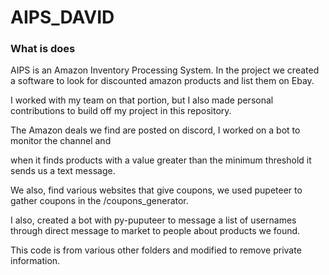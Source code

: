 # AIPS_DAVID



### What is does

AIPS is an Amazon Inventory Processing System. In the project we created a software to look for discounted amazon products and list them on Ebay.

I worked with my team on that portion, but I also made personal contributions to build off my project in this repository.

The Amazon deals we find are posted on discord, I worked on a bot to monitor the channel and 

when it finds products with a value greater than the minimum threshold it sends us a text message.


We also, find various websites that give coupons, we used pupeteer to gather coupons in the /coupons_generator.


I also, created a bot with py-puputeer to message a list of usernames through direct message to market to people about products we found.


This code is from various other folders and modified to remove private information.